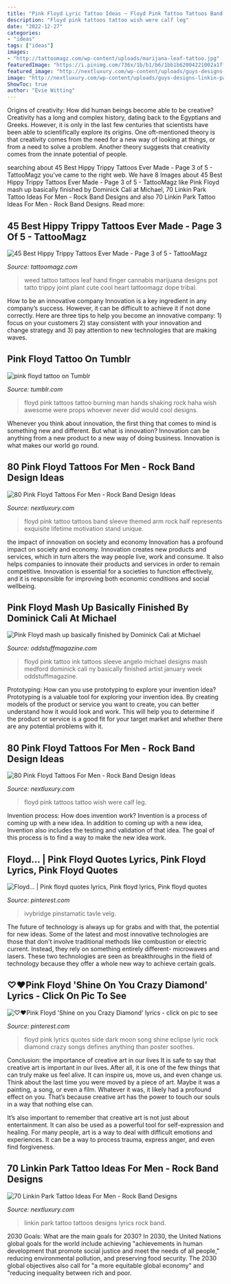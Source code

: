 ```yaml
---
title: "Pink Floyd Lyric Tattoo Ideas ~ Floyd Pink Tattoo Tattoos Band Sleeve Themed Arm Rock Half Represents Exquisite Lifetime Motivation Stand Unique"
description: "Floyd pink tattoos tattoo wish were calf leg"
date: "2022-12-27"
categories:
- "ideas"
tags: ["ideas"]
images:
- "http://tattoomagz.com/wp-content/uploads/marijana-leaf-tattoo.jpg"
featuredImage: "https://i.pinimg.com/736x/1b/b1/b6/1bb1b62004221002a1ff648840ad1294.jpg"
featured_image: "http://nextluxury.com/wp-content/uploads/guys-designs-linkin-park-tattoos-crawling-in-my-skin-these-wounds-will-not-heal-lyrics.jpg"
image: "http://nextluxury.com/wp-content/uploads/guys-designs-linkin-park-tattoos-crawling-in-my-skin-these-wounds-will-not-heal-lyrics.jpg"
ShowToc: true
author: "Evie Witting"
---
```



Origins of creativity: How did human beings become able to be creative?
Creativity has a long and complex history, dating back to the Egyptians and Greeks. However, it is only in the last few centuries that scientists have been able to scientifically explore its origins. One oft-mentioned theory is that creativity comes from the need for a new way of looking at things, or from a need to solve a problem. Another theory suggests that creativity comes from the innate potential of people.

	

		
searching about 45 Best Hippy Trippy Tattoos Ever Made - Page 3 of 5 - TattooMagz you've came to the right web. We have 8 Images about 45 Best Hippy Trippy Tattoos Ever Made - Page 3 of 5 - TattooMagz like Pink Floyd mash up basically finished by Dominick Cali at Michael, 70 Linkin Park Tattoo Ideas For Men - Rock Band Designs and also 70 Linkin Park Tattoo Ideas For Men - Rock Band Designs. Read more:
		
    
## 45 Best Hippy Trippy Tattoos Ever Made - Page 3 Of 5 - TattooMagz

<img loading=lazy src="http://tattoomagz.com/wp-content/uploads/marijana-leaf-tattoo.jpg" onerror="this.onerror=null;this.src='https://tse1.mm.bing.net/th?id=OIP.ww0fOaJoBUDh7HhEKSw0ugHaJ4&amp;pid=15.1';" alt="45 Best Hippy Trippy Tattoos Ever Made - Page 3 of 5 - TattooMagz">

_Source: tattoomagz.com_

>weed tattoo tattoos leaf hand finger cannabis marijuana designs pot tatto trippy joint plant cute cool heart tattoomagz dope tribal. 

	

How to be an innovative company
Innovation is a key ingredient in any company’s success. However, it can be difficult to achieve it if not done correctly. Here are three tips to help you become an innovative company: 1) focus on your customers 2) stay consistent with your innovation and change strategy and 3) pay attention to new technologies that are making waves.

    
## Pink Floyd Tattoo On Tumblr

<img loading=lazy src="https://66.media.tumblr.com/b0b49a8cbde6f7cac549edc6db423095/tumblr_mvlaujfiLK1qe8ivto1_400.jpg" onerror="this.onerror=null;this.src='https://tse2.mm.bing.net/th?id=OIP.XBL73NhNHEdWhJm-IgAolwAAAA&amp;pid=15.1';" alt="pink floyd tattoo on Tumblr">

_Source: tumblr.com_

>floyd pink tattoos tattoo burning man hands shaking rock haha wish awesome were props whoever never did would cool designs. 

	

Whenever you think about innovation, the first thing that comes to mind is something new and different. But what is innovation? Innovation can be anything from a new product to a new way of doing business. Innovation is what makes our world go round.

    
## 80 Pink Floyd Tattoos For Men - Rock Band Design Ideas

<img loading=lazy src="http://nextluxury.com/wp-content/uploads/half-sleeve-themed-pink-floyd-guys-tattoo-design-ideas.jpg" onerror="this.onerror=null;this.src='https://tse3.mm.bing.net/th?id=OIP.SVvZ_yoYDmVjiB9i8MQ-6wHaHO&amp;pid=15.1';" alt="80 Pink Floyd Tattoos For Men - Rock Band Design Ideas">

_Source: nextluxury.com_

>floyd pink tattoo tattoos band sleeve themed arm rock half represents exquisite lifetime motivation stand unique. 

	

the impact of innovation on society and economy
Innovation has a profound impact on society and economy. Innovation creates new products and services, which in turn alters the way people live, work and consume. It also helps companies to innovate their products and services in order to remain competitive. Innovation is essential for a societies to function effectively, and it is responsible for improving both economic conditions and social wellbeing.

    
## Pink Floyd Mash Up Basically Finished By Dominick Cali At Michael

<img loading=lazy src="https://oddstuffmagazine.com/wp-content/uploads/2015/01/Pink-Floyd-mash-up-basically-finished-by-Dominick-Cali-at-Michael-Angelo-Ink-in-Medford-NY..jpg" onerror="this.onerror=null;this.src='https://tse4.mm.bing.net/th?id=OIP.RUuLkye6ARwfJ-Dg0ndhrQHaJ4&amp;pid=15.1';" alt="Pink Floyd mash up basically finished by Dominick Cali at Michael">

_Source: oddstuffmagazine.com_

>floyd pink tattoo ink tattoos sleeve angelo michael designs mash medford dominick cali ny basically finished artist january week oddstuffmagazine. 

	

Prototyping: How can you use prototyping to explore your invention idea?
Prototyping is a valuable tool for exploring your invention idea. By creating models of the product or service you want to create, you can better understand how it would look and work. This will help you to determine if the product or service is a good fit for your target market and whether there are any potential problems with it.

    
## 80 Pink Floyd Tattoos For Men - Rock Band Design Ideas

<img loading=lazy src="http://nextluxury.com/wp-content/uploads/male-tattoo-with-pink-floyd-wish-you-were-here-design-leg-calf.jpg" onerror="this.onerror=null;this.src='https://tse1.mm.bing.net/th?id=OIP.qTjFT8wP7fRZPNc1lqqgRwHaG_&amp;pid=15.1';" alt="80 Pink Floyd Tattoos For Men - Rock Band Design Ideas">

_Source: nextluxury.com_

>floyd pink tattoos tattoo wish were calf leg. 

	

Invention process: How does invention work?
Invention is a process of coming up with a new idea. In addition to coming up with a new idea, Invention also includes the testing and validation of that idea. The goal of this process is to find a way to make the new idea work.

    
## Floyd... | Pink Floyd Quotes Lyrics, Pink Floyd Lyrics, Pink Floyd Quotes

<img loading=lazy src="https://i.pinimg.com/736x/7e/38/66/7e386672d512d6c700a87d4cca59eef4--music-quotes-music-lyrics.jpg" onerror="this.onerror=null;this.src='https://tse2.mm.bing.net/th?id=OIP.QBy_1He9C6CLvqmIh5M-kgHaM8&amp;pid=15.1';" alt="Floyd... | Pink floyd quotes lyrics, Pink floyd lyrics, Pink floyd quotes">

_Source: pinterest.com_

>ivybridge pinstamatic tavle velg. 

	

The future of technology is always up for grabs and with that, the potential for new ideas. Some of the latest and most innovative technologies are those that don't involve traditional methods like combustion or electric current. Instead, they rely on something entirely different- microwaves and lasers. These two technologies are seen as breakthroughs in the field of technology because they offer a whole new way to achieve certain goals.

    
## ♡♥Pink Floyd &#039;Shine On You Crazy Diamond&#039; Lyrics - Click On Pic To See

<img loading=lazy src="https://i.pinimg.com/736x/1b/b1/b6/1bb1b62004221002a1ff648840ad1294.jpg" onerror="this.onerror=null;this.src='https://tse4.mm.bing.net/th?id=OIP.9efrY3Zd5EM3HfKKxG3wNgAAAA&amp;pid=15.1';" alt="♡♥Pink Floyd &#039;Shine on you Crazy Diamond&#039; lyrics - click on pic to see">

_Source: pinterest.com_

>floyd pink lyrics quotes side dark moon song shine eclipse lyric rock diamond crazy songs defines anything than poster soothes. 

	

Conclusion: the importance of creative art in our lives
It is safe to say that creative art is important in our lives. After all, it is one of the few things that can truly make us feel alive. It can inspire us, move us, and even change us.
Think about the last time you were moved by a piece of art. Maybe it was a painting, a song, or even a film. Whatever it was, it likely had a profound effect on you. That’s because creative art has the power to touch our souls in a way that nothing else can.

It’s also important to remember that creative art is not just about entertainment. It can also be used as a powerful tool for self-expression and healing. For many people, art is a way to deal with difficult emotions and experiences. It can be a way to process trauma, express anger, and even find forgiveness.

    
## 70 Linkin Park Tattoo Ideas For Men - Rock Band Designs

<img loading=lazy src="http://nextluxury.com/wp-content/uploads/guys-designs-linkin-park-tattoos-crawling-in-my-skin-these-wounds-will-not-heal-lyrics.jpg" onerror="this.onerror=null;this.src='https://tse4.mm.bing.net/th?id=OIP.hLwBkhwaMGCPxH7ABfaTsAHaHa&amp;pid=15.1';" alt="70 Linkin Park Tattoo Ideas For Men - Rock Band Designs">

_Source: nextluxury.com_

>linkin park tattoo tattoos designs lyrics rock band. 

	

2030 Goals: What are the main goals for 2030?
In 2030, the United Nations global goals for the world include achieving "achievements in human development that promote social justice and meet the needs of all people," reducing environmental pollution, and preserving food security. The 2030 global objectives also call for "a more equitable global economy" and "reducing inequality between rich and poor.

